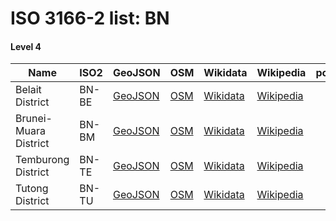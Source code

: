 # ISO 3166-2 list: BN


#### Level 4
Name | ISO2 | GeoJSON | OSM | Wikidata | Wikipedia | population 
--- | --- | --- | --- | --- | --- | --: 
Belait District | BN-BE | [GeoJSON](../../geojson/q8/iso2/BN/BN-BE.geojson) | [OSM](https://www.openstreetmap.org/relation/3853884) | [Wikidata](https://www.wikidata.org/wiki/Q40395) | [Wikipedia](http://en.wikipedia.org/wiki/en%3ABelait%20District) | 73,200
Brunei-Muara District | BN-BM | [GeoJSON](../../geojson/q8/iso2/BN/BN-BM.geojson) | [OSM](https://www.openstreetmap.org/relation/3853885) | [Wikidata](https://www.wikidata.org/wiki/Q153009) | [Wikipedia](http://en.wikipedia.org/wiki/en%3ABrunei-Muara%20District) | 307,000
Temburong District | BN-TE | [GeoJSON](../../geojson/q8/iso2/BN/BN-TE.geojson) | [OSM](https://www.openstreetmap.org/relation/7843853) | [Wikidata](https://www.wikidata.org/wiki/Q263285) | [Wikipedia](http://en.wikipedia.org/wiki/ms%3ADaerah%20Temburong) | 10,900
Tutong District | BN-TU | [GeoJSON](../../geojson/q8/iso2/BN/BN-TU.geojson) | [OSM](https://www.openstreetmap.org/relation/3853886) | [Wikidata](https://www.wikidata.org/wiki/Q40398) | [Wikipedia](http://en.wikipedia.org/wiki/en%3ATutong%20District) | 51,300
